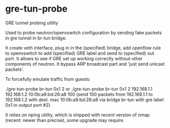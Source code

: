 gre-tun-probe
=============

GRE tunnel probing utility

Used to probe neutron/openvswitch configuration by sending fake packets in
gre tunnel in br-tun bridge.

It create veth interface, plug in in the (specified) bridge, add openflow rule 
to openvswitch to add (specified) GRE label and send to (specified) out port. 
It allows to see if GRE set up working correctly without other components of 
neutron. It bypass ARP broadcast part and 'just send unicast packets'.

To forcefully emulate traffic from guests:

./gre-tun-probe br-tun 0x1 2
or
./gre-tun-probe br-tun 0x1 2 192.168.1.1 192.168.1.2 10:0b:a9:bd:26:a8 100
(send 100 packets from 192.168.1.1 to 192.168.1.2 with dest. mac 10:0b:a9:bd:26:a8 via bridge br-tun with gre label 0x1 in output port #2).

It relies on nping utility, which is shipped with recent version of nmap (recent: newer than precise), some upgrade may require. 

